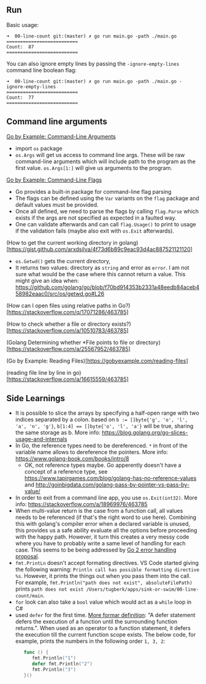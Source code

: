 ## Run

Basic usage:

```
➜  00-line-count git:(master) ✗ go run main.go -path ./main.go
==========================
Count:  87
==========================
```

You can also ignore empty lines by passing the `-ignore-empty-lines` command line boolean flag:

```
➜  00-line-count git:(master) ✗ go run main.go -path ./main.go -ignore-empty-lines
==========================
Count:  77
==========================
```

## Command line arguments

[Go by Example: Command-Line Arguments](https://gobyexample.com/command-line-arguments)

 - import `os` package
 - `os.Args` will get us access to command line args. These will be raw command-line arguments which will include path to the program as the first value. `os.Args[1:]` will give us arguments to the program.

[Go by Example: Command-Line Flags](https://gobyexample.com/command-line-flags)

 - Go provides a built-in package for command-line flag parsing
 - The flags can be defined using the `Var` variants on the `flag` package and default values must be provided.
 - Once all defined, we need to parse the flags by calling `flag.Parse` which exists if the args are not specified as expected in a faulted way.
 - One can validate afterwards and can call `flag.Usage()` to print to usage if the validation fails (maybe also exit with `os.Exit` afterwards).

 (How to get the current working directory in golang)[https://gist.github.com/arxdsilva/4f73d6b89c9eac93d4ac887521121120]

 - `os.Getwd()` gets the current directory,
 - It returns two values: directory as `string` and error as `error`. I am not sure what would be the case where this cannot return a value. This might give an idea when: https://github.com/golang/go/blob/f70bd914353b2331a48eedb84aceb458982eaac0/src/os/getwd.go#L26

(How can I open files using relative paths in Go?)[https://stackoverflow.com/q/17071286/463785]

(How to check whether a file or directory exists?)[https://stackoverflow.com/a/10510783/463785]

(Golang Determining whether *File points to file or directory)[https://stackoverflow.com/a/25567952/463785]

(Go by Example: Reading Files)[https://gobyexample.com/reading-files]

(reading file line by line in go)[https://stackoverflow.com/a/16615559/463785]

## Side Learnings

 - It is possible to slice the arrays by specifying a half-open range with two indices separated by a colon. based on `b := []byte{'g', 'o', 'l', 'a', 'n', 'g'}`, `b[1:4] == []byte{'o', 'l', 'a'}` will be true, sharing the same storage as b. More info: https://blog.golang.org/go-slices-usage-and-internals
 - In Go, the reference types need to be dereferenced. `*` in front of the variable name allows to dereference the pointers. More info: https://www.golang-book.com/books/intro/8
    - OK, not reference types maybe. Go apperently doesn't have a concept of a reference type, see https://www.tapirgames.com/blog/golang-has-no-reference-values and http://goinbigdata.com/golang-pass-by-pointer-vs-pass-by-value/
 - In order to exit from a command line app, you use `os.Exit(int32)`. More info: https://stackoverflow.com/a/18969976/463785
 - When multi-value return is the case from a function call, all values needs to be referenced (if that's the right word to use here). Combining this with golang's compiler error when a declared variable is unused, this provides us a safe ability evaluate all the options before proceeding with the happy path. However, it turn this creates a very messy code where you have to probably write a same level of handling for each case. This seems to be being addressed by [Go 2 error handling proposal](https://go.googlesource.com/proposal/+/master/design/go2draft-error-handling-overview.md).
 - `fmt.PrintLn` doesn't accept formating directives. VS Code started giving the following warning: `Println call has possible formatting directive %s`. However, it prints the things out when you pass them into the call. For example, `fmt.Println("path does not exist", absoluteFilePath)` prints `path does not exist /Users/tugberk/apps/sink-or-swim/00-line-count/main`.
 - `for` look can also take a `bool` value which would act as a `while` loop in C#
 - used `defer` for the first time. [More formar definition](https://tour.golang.org/flowcontrol/12): "A defer statement defers the execution of a function until the surrounding function returns.". When used as an operator to a function statement, it defers the execution till the current function scope exists. The below code, for example, prints the numbers in the following order `1, 3, 2`:
   ```go
      func () {
         fmt.Println("1")
         defer fmt.Println("2")
         fmt.Println("3")
      }()
   ```
